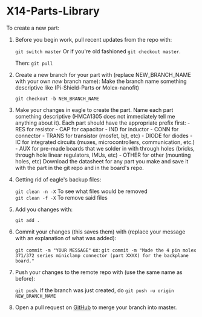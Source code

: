# X14-Parts-Library

To create a new part:
1. Before you begin work, pull recent updates from the repo with:

	`git switch master`
	Or if you're old fashioned `git checkout master`.

	Then: `git pull`

2. Create a new branch for your part with (replace NEW_BRANCH_NAME with your own _new_ branch name):
	Make the branch name something descriptive like (Pi-Shield-Parts or Molex-nanofit)

	`git checkout -b NEW_BRANCH_NAME`

3. Make your changes in eagle to create the part.
	Name each part something descriptive (HMCA1305 does not immediately tell me anything about it).
	Each part should have the appropriate prefix first:
		- RES for resistor
		- CAP for capacitor
		- IND for inductor
		- CONN for connector
		- TRANS for transistor (mosfet, bjt, etc)
		- DIODE for diodes
		- IC for integrated circuits (muxes, microcontrollers, communication, etc.)
		- AUX for pre-made boards that we solder in with through holes (bricks, through hole linear regulators, IMUs, etc)
		- OTHER for other (mounting holes, etc)
	Download the datasheet for any part you make and save it with the part in the git repo and in the board's repo.

4. Getting rid of eagle's backup files:

	`git clean -n -X`  To see what files would be removed  
	`git clean -f -X`  To remove said files

5. Add you changes with:

	`git add .`

6. Commit your changes (this saves them) with (replace your message with an explanation of what was added):

	`git commit -m "YOUR MESSAGE"`
	ex: `git commit -m "Made the 4 pin molex 371/372 series miniclamp connector (part XXXX) for the backplane board."`

7. Push your changes to the remote repo with (use the same name as before):

	`git push`.
	If the branch was just created, do `git push -u origin NEW_BRANCH_NAME`
	
8. Open a pull request on [GitHub](https://github.com/purduerov/X13-Parts-Library/pulls) to merge your branch into master.
